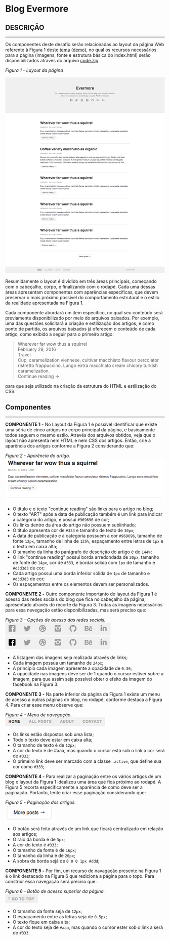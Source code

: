 # Blog Evermore

## DESCRIÇÃO
---

Os componentes deste desafio serão relacionadas ao layout da página Web referente à Figura 1 deste [tema](https://webflow.com/templates/html/evermore-blog-website-template) ([demo](http://evermore-template.webflow.io)), no qual os recursos necessários para a página (imagens, fonte e estrutura básica do index.html) serão disponibilizados através do arquivo [code.zip](code.zip).

*Figura 1 - Layout da página*

![Layout da página](assets/layout.png)

Resumidamente o layout é dividido em três áreas principais, começando com o cabeçalho, corpo, e finalizando com o rodapé. Cada uma dessas áreas apresentam componentes com aparências específicas, que devem preservar o mais próximo possível do comportamento  estrutural e o estilo da realidade apresentada na Figura 1.

Cada componente abordará um item específico, no qual seu conteúdo será previamente disponibilizado por meio do arquivos baixados. Por exemplo, uma das questões solicitará a criação e estilização dos artigos, e como ponto de partida, os arquivos baixados já oferecem o conteúdo de cada artigo, como exibido a seguir para o primeiro artigo:

> Wherever far wow thus a squirrel<br>
> Februery 29, 2016<br>
> Travel<br>
> Cup, caramelization viennese, cultivar macchiato flavour percolator ristretto frappuccino. Lungo extra macchiato cream chicory turkish caramelization.<br>
> Continue reading →<br>

para que seja utilizado na criação da estrutura do HTML e estilização do CSS.

## Componentes
---

**COMPONENTE 1 -** No Layout da Figura 1 é possível identificar que existe uma séria de cinco artigos no corpo principal da página, e basicamente todos seguem o mesmo estilo. Através dos arquivos obtidos, veja que o layout não apresenta nem HTML e nem CSS dos artigos. Então, crie a aparência dos artigos conforme a Figura 2 considerando que:

  *Figura 2 - Aparência do artigo.*<br>
  ![Aparência do artigo](assets/artigo.png)

  * O título e o texto "continue reading" são links para o artigo no blog;
  * O texto "ART" após a data de publicação também é um link para indicar a categoria do artigo, e possui `#969696` de cor;
  * Os links dentro da área do artigo não possuem sublinhado;
  * O título apresenta cor de `#333` e tamanho de texto de `30px`;
  * A data de publicação e a categoria possuem a cor `#969696`, tamanho de fonte `12px`, tamanho de linha de `125%`, espaçamento entre letras de `1px` e o texto em caixa alta;
  * O tamanho da linha do parágrafo de descrição do artigo é de `144%`;
  * O link "continue reading" possui borda arredondada de `20px`, tamanho de fonte de `14px`, cor de `#333`, e bordar solida com `1px` de tamanho e `#d3d3d3` de cor;
  * Cada artigo possui uma borda inferior sólida de `1px` de tamanho e `#d3d3d3` de cor;
  * Os espaçamentos entre os elementos devem ser personalizados.

**COMPONENTE 2 -** Outro componente importanto do layout da Figura 1 é acesso das redes sociais do blog que fica no cabeçalho da página, apresentado através do recorte da Figura 3. Todas as imagens necessários para essa nevegação estão disponibilizadas, mas será preciso que:

  *Figura 3 - Opções de acesso das redes sociais.*<br>
  ![Aparência do artigo](assets/social.png)<br>
  ![Aparência do artigo](assets/social-active.png)

  * A listagem das imagens seja realizada através de links;
  * Cada imagem possua um tamanho de `24px`;
  * A princípio cada imagem apresente a opacidade de `0.36`;
  * A opacidade nas imagens deve ser de 1 quando o cursor estiver sobre a imagem, para que assim seja possível obter o efeito da imagem do facebook na Figura 3.

**COMPONENTE 3 -** Na parte inferior da página da Figura 1 existe um menu de acesso a outras páginas do blog, no rodapé, conforme destaca a Figura 4. Para criar esse menu observe que:

  *Figura 4 - Menu de navegação.*<br>
  ![Aparência do artigo](assets/menu.png)

  * Os links estão dispostos sob uma lista;
  * Todo o texto deve estar em caixa alta;
  * O tamanho de texto é de `12px`;
  * A cor do texto é de #aaa, mas quando o cursor está sob o link a cor será de `#333`;
  * O primeiro link deve ser marcado com a classe `.active`, que define sua cor como `#333`;

**COMPONENTE 4 -** Para realizar a paginação entre os vários artigos de um blog o layout da Figura 1 idealizou uma área que fica próximo ao rodapé. A Figura 5 recorta especificamente a aparência de como deve ser a paginação. Portanto, tente criar esse paginação considerando que:

  *Figura 5 - Paginação dos artigos.*<br>
  ![Aparência do artigo](assets/pagination.png)

  * O botão será feito através de um link que ficará centralizado em relação aos artigos;
  * O raio da borda é de `3px`;
  * A cor do texto é `#333`;
  * O tamanho da fonte é de `16px`;
  * O tamanho da linha é de `20px`;
  * A sobra da borda sejá de `0 0 0 1px #ddd`;

**COMPONENTE 5 -** Por fim, um recurso de navagação presente na Figura 1 é o link destacado na Figura 6 que rediciona a página para o topo. Para constriur essa navegação será preciso que:

  *Figura 6 - Botão de acesso superior da página.*<br>
  ![Aparência do artigo](assets/gototop.png)

  * O tamanho da fonte seja de `12px`;
  * O espaçamento entre as letras seja de `0.5px`;
  * O texto fique em caixa alta;
  * A cor do texto seja de `#aaa`, mas quando o cursor ester sob o link a será de `#333`.

